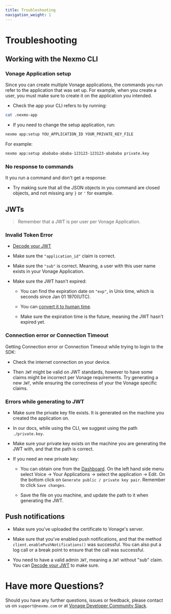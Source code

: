 ```yaml
---
title: Troubleshooting
navigation_weight: 1
---
```


# Troubleshooting

## Working with the Nexmo CLI

### Vonage Application setup

Since you can create multiple Vonage applications, the commands you run refer to the application that was set up. For example, when you create a user, you must make sure to create it on the application you intended.

* Check the app your CLI refers to by running:

``` sh
cat .nexmo-app
```

* If you need to change the setup application, run:

``` sh
nexmo app:setup YOU_APPLICATION_ID YOUR_PRIVATE_KEY_FILE
```

For example:

``` sh
nexmo app:setup abababa-ababa-123123-123123-abababa private.key
```

### No response to commands

It you run a command and don't get a response:

* Try making sure that all the JSON objects in you command are closed objects, and not missing any `}` or `'` for example.

## JWTs

> Remember that a JWT is per user per Vonage Application.

### Invalid Token Error

* [Decode your JWT](https://jwt.io/)

* Make sure the `"application_id"` claim is correct.

* Make sure the `"sub"` is correct. Meaning, a user with this user name exists in your Vonage Application.

* Make sure the JWT hasn't expired:

    * You can find the expiration date on `"exp"`, in Unix time, which is seconds since Jan 01 1970(UTC).

    * You can [convert it to human time](https://www.epochconverter.com/).

    * Make sure the expiration time is the future, meaning the JWT hasn't expired yet.

### Connection error or Connection Timeout

Getting Connection error or Connection Timeout while trying to login to the SDK:

* Check the internet connection on your device.

* Then `JWT` might be valid on JWT standards, however to have some claims might be incorrect per Vonage requirements. Try generating a new `JWT`, while ensuring the correctness of your the Vonage specific claims.

### Errors while generating to JWT

* Make sure the private key file exists. It is generated on the machine you created the application on.

* In our docs, while using the CLI, we suggest using the path `./private.key`.

* Make sure your private key exists on the machine you are generating the JWT with, and that the path is correct.

* If you need an new private key:

    * You can obtain one from the [Dashboard](https://dashboard.nexmo.com/voice/your-applications). On the left hand side menu select Voice → Your Applications → select the application → Edit. On the bottom click on `Generate public / private key pair`. Remember to click `Save changes`.

    * Save the file on you machine, and update the path to it when generating the JWT.

## Push notifications

* Make sure you’ve uploaded the certificate to Vonage's server.

* Make sure that you've enabled push notifications, and that the method `client.enablePushNotifications()` was successful. You can also put a log call or a break point to ensure that the call was successful.

* You need to have a valid admin `JWT`, meaning a `JWT` without "sub" claim. You can [Decode your JWT](https://jwt.io/) to make sure.

# Have more Questions?

Should you have any further questions, issues or feedback, please contact us on `support@nexmo.com` or at [Vonage Developer Community Slack](https://developer.nexmo.com/community/slack).
